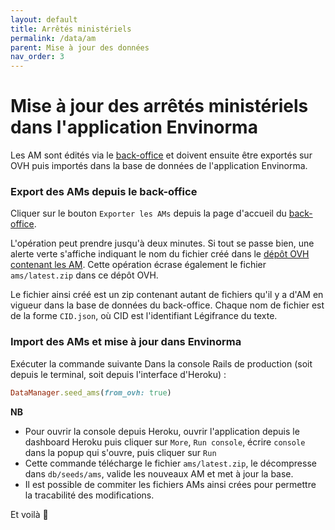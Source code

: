 ```yaml
---
layout: default
title: Arrêtés ministériels
permalink: /data/am
parent: Mise à jour des données
nav_order: 3
---
```


# Mise à jour des arrêtés ministériels dans l'application Envinorma

Les AM sont édités via le [back-office](https://envinorma-back-office.herokuapp.com/) et doivent ensuite être exportés sur OVH puis importés dans la base de données de l'application Envinorma.

### Export des AMs depuis le back-office

Cliquer sur le bouton `Exporter les AMs` depuis la page d'accueil du [back-office](https://envinorma-back-office.herokuapp.com).

L'opération peut prendre jusqu'à deux minutes. Si tout se passe bien, une alerte verte s'affiche indiquant le nom du fichier créé dans le [dépôt OVH contenant les AM](https://storage.sbg.cloud.ovh.net/v1/AUTH_3287ea227a904f04ad4e8bceb0776108/am). Cette opération écrase également le fichier `ams/latest.zip` dans ce dépôt OVH.

Le fichier ainsi créé est un zip contenant autant de fichiers qu'il y a d'AM en vigueur dans la base de données du back-office. Chaque nom de fichier est de la forme `CID.json`, où CID est l'identifiant Légifrance du texte.

### Import des AMs et mise à jour dans Envinorma

Exécuter la commande suivante Dans la console Rails de production (soit depuis le terminal, soit depuis l'interface d'Heroku) :

```ruby
DataManager.seed_ams(from_ovh: true)
```

**NB**

- Pour ouvrir la console depuis Heroku, ouvrir l'application depuis le dashboard Heroku puis cliquer sur `More`, `Run console`, écrire `console` dans la popup qui s'ouvre, puis cliquer sur `Run`
- Cette commande télécharge le fichier `ams/latest.zip`, le décompresse dans `db/seeds/ams`, valide les nouveaux AM et met à jour la base.
- Il est possible de commiter les fichiers AMs ainsi crées pour permettre la tracabilité des modifications.

Et voilà 🎉

